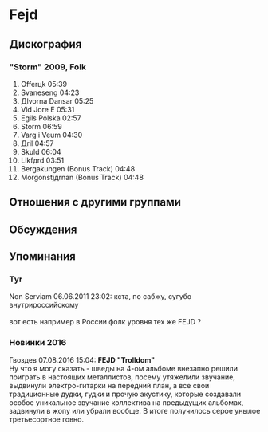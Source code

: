 # Fejd



## Дискография

### "Storm" 2009, Folk

1. Offerцk 05:39  
2. Svanesеng 04:23  
3. Дlvorna Dansar 05:25  
4. Vid Jore Е 05:31  
5. Egils Polska 02:57  
6. Storm 06:59  
7. Varg i Veum 04:30  
8. Дril 04:57  
9. Skuld 06:04  
10. Likfдrd 03:51  
11. Bergakungen (Bonus Track) 04:48
12. Morgonstjдrnan (Bonus Track) 04:48 


## Отношения с другими группами


## Обсуждения


## Упоминания

### Tyr

Non Serviam 06.06.2011 23:02:
кста, по сабжу, сугубо внутрироссийскому<BR><BR>вот есть например в России фолк уровня тех же FEJD ?

### Новинки 2016

Гвоздев 07.08.2016 15:04:
<B>FEJD "Trolldom"</B><BR>Ну что я могу сказать - шведы на 4-ом альбоме внезапно решили поиграть в настоящих металлистов, посему утяжелили звучание, выдвинули электро-гитарки на передний план, а все свои традиционные дудки, гудки и прочую акустику, которые создавали особое уникальное звучание коллектива на предыдущих альбомах, задвинули в жопу или убрали вообще. В итоге получилось серое унылое третьесортное говно. 

